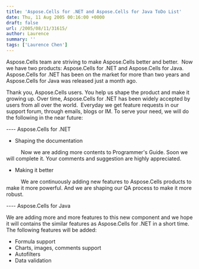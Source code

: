 ```yaml
---
title: 'Aspose.Cells for .NET and Aspose.Cells for Java ToDo List'
date: Thu, 11 Aug 2005 00:16:00 +0000
draft: false
url: /2005/08/11/31615/
author: Laurence
summary: ''
tags: ['Laurence Chen']
---
```


Aspose.Cells team are striving to make Aspose.Cells better and better.  Now we have two products: Aspose.Cells for .NET and Aspose.Cells for Java. Aspose.Cells for .NET has been on the market for more than two years and Aspose.Cells for Java was released just a month ago.

Thank you, Aspose.Cells users. You help us shape the product and make it growing up. Over time, Aspose.Cells for .NET has been widely accepted by users from all over the world.  Everyday we get feature requests in our support forum, through emails, blogs or IM. To serve your need, we will do the following in the near future:

\---- Aspose.Cells for .NET

*   Shaping the documentation

          Now we are adding more contents to Programmer's Guide. Soon we will complete it. Your comments and suggestion are highly appreciated.

*   Making it better

          We are continuously adding new features to Aspose.Cells products to make it more powerful. And we are shaping our QA process to make it more robust. 

\---- Aspose.Cells for Java

We are adding more and more features to this new component and we hope it will contains the similar features as Aspose.Cells for .NET in a short time. The following features will be added:

*   Formula support
*   Charts, images, comments support
*   Autofilters
*   Data validation







